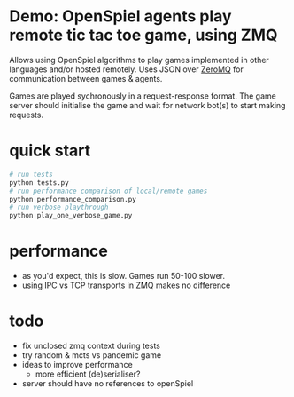 # Demo: OpenSpiel agents play remote tic tac toe game, using ZMQ

Allows using OpenSpiel algorithms to play games implemented in other languages
and/or hosted remotely. Uses JSON over [ZeroMQ](https://zeromq.org/) for
communication between games & agents.

Games are played sychronously in a request-response format. The game server
should initialise the game and wait for network bot(s) to start making requests.

# quick start
```sh
# run tests
python tests.py
# run performance comparison of local/remote games
python performance_comparison.py
# run verbose playthrough
python play_one_verbose_game.py
```

# performance
- as you'd expect, this is slow. Games run 50-100 slower.
- using IPC vs TCP transports in ZMQ makes no difference

# todo
- fix unclosed zmq context during tests
- try random & mcts vs pandemic game
- ideas to improve performance
  - more efficient (de)serialiser?
- server should have no references to openSpiel
